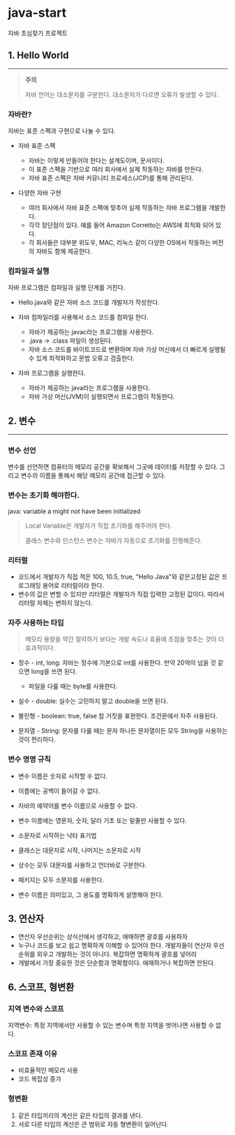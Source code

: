 # java-start
자바 초심찾기 프로젝트

## 1. Hello World
- - -
>__주의__
>
>자바 언어는 대소문자를 구분한다. 대소문자가 다르면 오류가 발생할 수 있다.
>



### 자바란?
자바는 표준 스펙과 구현으로 나눌 수 있다.


- 자바 표준 스펙
  
    - 자바는 이렇게 만들어야 한다는 설계도이며, 문서이다.
    - 이 표준 스펙을 기반으로 여러 회사에서 실제 작동하는 자바를 만든다.
    - 자바 표준 스펙은 자바 커뮤니티 프로세스(JCP)를 통해 관리된다.

- 다양한 자바 구현
  
  - 여러 회사에서 자바 표준 스펙에 맞추어 실제 작동하는 자바 프로그램을 개발한다.
  - 각각 장단점이 있다. 예를 들어 Amazon Corretto는 AWS에 최적화 되어 있다.
  - 각 회사들은 대부분 위도우, MAC, 리눅스 같이 다양한 OS에서 작동하는 버전의 자바도 함께 제공한다.

### 컴파일과 실행
자바 프로그램은 컴파일과 실행 단계를 거친다.

- Hello.java와 같은 자바 소스 코드를 개발자가 작성한다.
- 자바 컴파일러를 사용해서 소스 코드를 컴파일 한다.
  
  - 자바가 제공하는 javac라는 프로그램을 사용한다.
  - .java -> .class 파일이 생성된다.
  - 자바 소스 코드를 바이트코드로 변환하며 자바 가상 머신에서 더 빠르게 실행될 수 있게 최적화하고 문법 오류고 검출한다.

- 자바 프로그램을 실행한다.
  
  - 자바가 제공하는 java라는 프로그램을 사용한다.
  - 자바 가상 머신(JVM)이 실행되면서 프로그램이 작동한다.


## 2. 변수
- - -

### 변수 선언
변수를 선언하면 컴퓨터의 메모리 공간을 확보해서 그곳에 데이터를 저장할 수 있다. 
그리고 변수의 이름을 통해서 해당 메모리 공간에 접근할 수 있다.

### 변수는 초기화 해야한다.
java: variable a might not have been initialized
> Local Variable은 개발자가 직접 초기화를 해주어야 한다.
> 
> 클래스 변수와 인스턴스 변수는 자바가 자동으로 초기화를 진행해준다.

### 리터럴
- 코드에서 개발자가 직접 적은 100, 10.5, true, "Hello Java"와 같은고정된 값은 프로그래밍 용어로 리터럴이라 한다.
- 변수의 값은 변할 수 있지만 리터럴은 개발자가 직접 입력한 고정된 값이다. 따라서 리터럴 자체는 변하지 않는다.

### 자주 사용하는 타입
> 메모리 용량을 약간 절약하기 보다는 개발 속도나 효율에 초점을 맞추는 것이 더 효과적이다.

- 정수 - int, long: 자바는 정수에 기본으로 int를 사용한다. 만약 20억이 넘을 것 같으면 long을 쓰면 된다.
  
  - 파일을 다룰 때는 byte를 사용한다.
- 실수 - double: 실수는 고민하지 말고 double을 쓰면 된다.
- 불린형 - boolean: true, false 참 거짓을 표현한다. 조건문에서 자주 사용된다.
- 문자열 - String: 문자를 다룰 때는 문자 하나든 문자열이든 모두 String을 사용하는 것이 편리하다.

### 변수 명명 규칙
- 변수 이름은 숫자로 시작할 수 없다.
- 이름에는 공백이 들어갈 수 없다.
- 자바의 예약어를 변수 이름으로 사용할 수 없다.
- 변수 이름에는 영문자, 숫자, 달러 기초 또는 밑줄만 사용할 수 있다.


- 소문자로 시작하는 낙타 표기법
- 클래스는 대문자로 시작, 나머지는 소문자로 시작
- 상수는 모두 대문자를 사용하고 언더바로 구분한다.
- 패키지는 모두 소문자를 사용한다.


- 변수 이름은 의미있고, 그 용도를 명확하게 설명해야 한다.

## 3. 연산자
- 연산자 우선순위는 상식선에서 생각하고, 애매하면 괄호를 사용하자
- 누구나 코드를 보고 쉽고 명확하게 이해할 수 있어야 한다. 개발자들이 연산자 우선순위를 외우고 개발하는 것이 아니다. 복잡하면 명확하게 괄호를 넣어라
- 개발에서 가장 중요한 것은 단순함과 명확함이다. 애매하거나 복잡하면 안된다.

## 6. 스코프, 형변환
### 지역 변수와 스코프
지역변수: 특정 지역에서만 사용할 수 있는 변수며 특정 지역을 벗어나면 사용할 수 없다.

### 스코프 존재 이유
- 비효율적인 메모리 사용
- 코드 복잡성 증가

### 형변환
1. 같은 타입끼리의 계산은 같은 타입의 결과를 낸다.
2. 서로 다른 타입의 계산은 큰 범위로 자동 형변환이 일어난다.